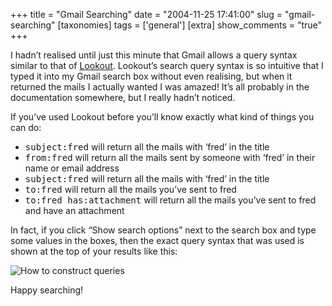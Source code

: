 +++
title = "Gmail Searching"
date = "2004-11-25 17:41:00"
slug = "gmail-searching"
[taxonomies]
tags = ['general']
[extra]
show_comments = "true"
+++

I hadn’t realised until just this minute that Gmail allows a query syntax similar to that of [Lookout](http://www.lookoutsoft.com/Lookout/ "The best plugin for Outloook...ever!"). Lookout’s search query syntax is so intuitive that I typed it into my Gmail search box without even realising, but when it returned the mails I actually wanted I was amazed! It’s all probably in the documentation somewhere, but I really hadn’t noticed.

If you’ve used Lookout before you’ll know exactly what kind of things you can do:

- <kbd>subject:fred</kbd> will return all the mails with ‘fred’ in the title
- <kbd>from:fred</kbd> will return all the mails sent by someone with ‘fred’ in their name or email address
- <kbd>subject:fred</kbd> will return all the mails with ‘fred’ in the title
- <kbd>to:fred</kbd> will return all the mails you’ve sent to fred
- <kbd>to:fred has:attachment</kbd> will return all the mails you’ve sent to fred and have an attachment

In fact, if you click “Show search options” next to the search box and type some values in the boxes, then the exact query syntax that was used is shown at the top of your results like this:

![How to construct queries](http://philwilson.org/images/gmail-search-syntax.png)

Happy searching!
